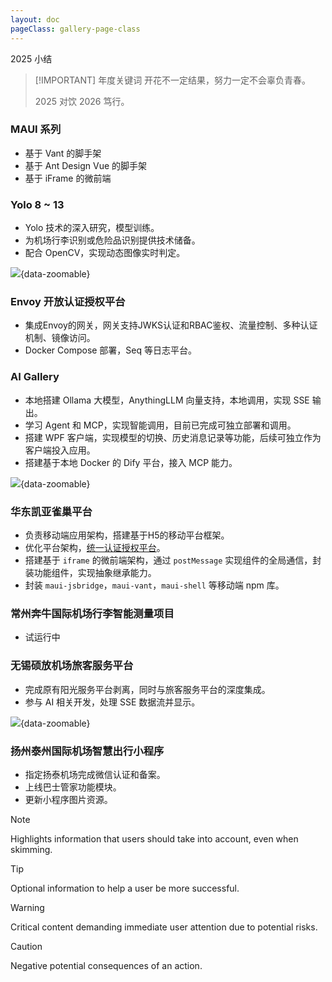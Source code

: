 ```yaml
---
layout: doc
pageClass: gallery-page-class
---
```


<ClientOnly>
  <HexagonHolder>
    <text
          x="150"
          y="150"
          font-size="20"
          text-anchor="middle"
          fill="#6feffa"
        >
          2025
        </text>
        <text
          x="150"
          y="230"
          font-size="14"
          text-anchor="middle"
          fill="#6feffa"
        >
          小结
        </text>
  </HexagonHolder>
</ClientOnly>

<script lang="ts" setup>
import HexagonHolder from '@/components/HexagonHolder.vue'
</script>

<!-- <HoverableText title="2025" /> -->

<i class="i-ci-svc-live" style="font-size:72px;"></i>

> [!IMPORTANT] 年度关键词
> 开花不一定结果，努力一定不会辜负青春。
> 
> 2025 对饮 2026 笃行。

### MAUI 系列 ###

- 基于 Vant 的脚手架
- 基于 Ant Design Vue 的脚手架
- 基于 iFrame 的微前端

### Yolo 8 ~ 13 ###

- Yolo 技术的深入研究，模型训练。
- 为机场行李识别或危险品识别提供技术储备。
- 配合 OpenCV，实现动态图像实时判定。

![](/images/QQ20250805135713.png){data-zoomable}

### Envoy 开放认证授权平台 ###

- 集成Envoy的网关，网关支持JWKS认证和RBAC鉴权、流量控制、多种认证机制、镜像访问。
- Docker Compose 部署，Seq 等日志平台。

### AI Gallery ###

- 本地搭建 Ollama 大模型，AnythingLLM 向量支持，本地调用，实现 SSE 输出。
- 学习 Agent 和 MCP，实现智能调用，目前已完成可独立部署和调用。
- 搭建 WPF 客户端，实现模型的切换、历史消息记录等功能，后续可独立作为客户端投入应用。
- 搭建基于本地 Docker 的 Dify 平台，接入 MCP 能力。

![](/images/QQ20250805135713.png){data-zoomable}

### 华东凯亚雀巢平台 ###

- 负责移动端应用架构，搭建基于H5的移动平台框架。
- 优化平台架构，[统一认证授权平台](/zh-CN/manual/kyt.md)。
- 搭建基于 `iframe` 的微前端架构，通过 `postMessage` 实现组件的全局通信，封装功能组件，实现抽象继承能力。
- 封装 `maui-jsbridge`，`maui-vant`，`maui-shell` 等移动端 npm 库。

### 常州奔牛国际机场行李智能测量项目 ###

- 试运行中

### 无锡硕放机场旅客服务平台 ###

- 完成原有阳光服务平台剥离，同时与旅客服务平台的深度集成。
- 参与 AI 相关开发，处理 SSE 数据流并显示。

![](/images/ai_sse.gif){data-zoomable}

### 扬州泰州国际机场智慧出行小程序 ###

- 指定扬泰机场完成微信认证和备案。
- 上线巴士管家功能模块。
- 更新小程序图片资源。

> [!NOTE]
> Highlights information that users should take into account, even when skimming.

> [!TIP]
> Optional information to help a user be more successful.

> [!WARNING]
> Critical content demanding immediate user attention due to potential risks.

> [!CAUTION]
> Negative potential consequences of an action.

<!-- <Robot /> -->
